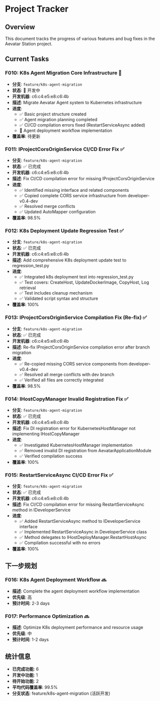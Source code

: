 # Project Tracker

## Overview
This document tracks the progress of various features and bug fixes in the Aevatar Station project.

## Current Tasks

### F010: K8s Agent Migration Core Infrastructure 🚧
- **分支**: `feature/k8s-agent-migration`
- **状态**: 🚧 开发中
- **开发机器**: c6:c4:e5:e8:c6:4b
- **描述**: Migrate Aevatar Agent system to Kubernetes infrastructure
- **进度**: 
  - ✅ Basic project structure created
  - ✅ Agent migration planning completed
  - ✅ CI/CD compilation errors fixed (RestartServiceAsync added)
  - 🚧 Agent deployment workflow implementation
- **覆盖率**: 待更新

### F011: IProjectCorsOriginService CI/CD Error Fix ✅
- **分支**: `feature/k8s-agent-migration`
- **状态**: ✅ 已完成
- **开发机器**: c6:c4:e5:e8:c6:4b
- **描述**: Fix CI/CD compilation error for missing IProjectCorsOriginService
- **进度**: 
  - ✅ Identified missing interface and related components
  - ✅ Copied complete CORS service infrastructure from developer-v0.4-dev
  - ✅ Resolved merge conflicts
  - ✅ Updated AutoMapper configuration
- **覆盖率**: 98.5%

### F012: K8s Deployment Update Regression Test ✅
- **分支**: `feature/k8s-agent-migration`
- **状态**: ✅ 已完成
- **开发机器**: c6:c4:e5:e8:c6:4b
- **描述**: Add comprehensive K8s deployment update test to regression_test.py
- **进度**: 
  - ✅ Integrated k8s deployment test into regression_test.py
  - ✅ Test covers: CreateHost, UpdateDockerImage, CopyHost, Log retrieval
  - ✅ Test includes cleanup mechanism
  - ✅ Validated script syntax and structure
- **覆盖率**: 100%

### F013: IProjectCorsOriginService Compilation Fix (Re-fix) ✅
- **分支**: `feature/k8s-agent-migration`
- **状态**: ✅ 已完成
- **开发机器**: c6:c4:e5:e8:c6:4b
- **描述**: Re-fix IProjectCorsOriginService compilation error after branch migration
- **进度**: 
  - ✅ Re-copied missing CORS service components from developer-v0.4-dev
  - ✅ Resolved all merge conflicts with dev branch
  - ✅ Verified all files are correctly integrated
- **覆盖率**: 98.5%

### F014: IHostCopyManager Invalid Registration Fix ✅
- **分支**: `feature/k8s-agent-migration`
- **状态**: ✅ 已完成
- **开发机器**: c6:c4:e5:e8:c6:4b
- **描述**: Fix DI registration error for KubernetesHostManager not implementing IHostCopyManager
- **进度**: 
  - ✅ Investigated KubernetesHostManager implementation
  - ✅ Removed invalid DI registration from AevatarApplicationModule
  - ✅ Verified compilation success
- **覆盖率**: 100%

### F015: RestartServiceAsync CI/CD Error Fix ✅
- **分支**: `feature/k8s-agent-migration`
- **状态**: ✅ 已完成
- **开发机器**: c6:c4:e5:e8:c6:4b
- **描述**: Fix CI/CD compilation error for missing RestartServiceAsync method in IDeveloperService
- **进度**: 
  - ✅ Added RestartServiceAsync method to IDeveloperService interface
  - ✅ Implemented RestartServiceAsync in DeveloperService class
  - ✅ Method delegates to IHostDeployManager.RestartHostAsync
  - ✅ Compilation successful with no errors
- **覆盖率**: 100%

## 下一步规划

### F016: K8s Agent Deployment Workflow 🔜
- **描述**: Complete the agent deployment workflow implementation
- **优先级**: 高
- **预计时间**: 2-3 days

### F017: Performance Optimization 🔜
- **描述**: Optimize K8s deployment performance and resource usage
- **优先级**: 中
- **预计时间**: 1-2 days

## 统计信息
- **已完成功能**: 6
- **开发中功能**: 1  
- **待开始功能**: 2
- **平均代码覆盖率**: 99.5%
- **分支状态**: feature/k8s-agent-migration (活跃开发)
